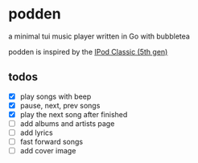 # podden

a minimal tui music player written in Go with bubbletea

podden is inspired by the [IPod Classic (5th gen)](https://en.wikipedia.org/wiki/IPod_Classic)

## todos

- [x] play songs with beep
- [x] pause, next, prev songs
- [x] play the next song after finished
- [ ] add albums and artists page
- [ ] add lyrics 
- [ ] fast forward songs
- [ ] add cover image
